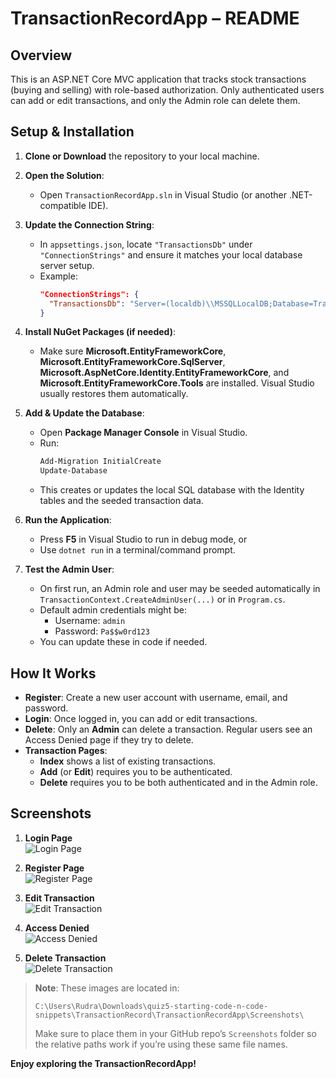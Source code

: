 # TransactionRecordApp – README

## Overview
This is an ASP.NET Core MVC application that tracks stock transactions (buying and selling) with role-based authorization. Only authenticated users can add or edit transactions, and only the Admin role can delete them.

## Setup & Installation

1. **Clone or Download** the repository to your local machine.

2. **Open the Solution**:  
   - Open `TransactionRecordApp.sln` in Visual Studio (or another .NET-compatible IDE).

3. **Update the Connection String**:  
   - In `appsettings.json`, locate `"TransactionsDb"` under `"ConnectionStrings"` and ensure it matches your local database server setup.  
   - Example:
     ```json
     "ConnectionStrings": {
       "TransactionsDb": "Server=(localdb)\\MSSQLLocalDB;Database=Transactions8831198;Trusted_Connection=True;"
     }
     ```

4. **Install NuGet Packages (if needed)**:  
   - Make sure **Microsoft.EntityFrameworkCore**, **Microsoft.EntityFrameworkCore.SqlServer**, **Microsoft.AspNetCore.Identity.EntityFrameworkCore**, and **Microsoft.EntityFrameworkCore.Tools** are installed. Visual Studio usually restores them automatically.

5. **Add & Update the Database**:  
   - Open **Package Manager Console** in Visual Studio.
   - Run:
     ```powershell
     Add-Migration InitialCreate
     Update-Database
     ```
   - This creates or updates the local SQL database with the Identity tables and the seeded transaction data.

6. **Run the Application**:  
   - Press **F5** in Visual Studio to run in debug mode, or
   - Use `dotnet run` in a terminal/command prompt.

7. **Test the Admin User**:
   - On first run, an Admin role and user may be seeded automatically in `TransactionContext.CreateAdminUser(...)` or in `Program.cs`.
   - Default admin credentials might be:
     - Username: `admin`
     - Password: `Pa$$w0rd123`
   - You can update these in code if needed.

## How It Works

- **Register**: Create a new user account with username, email, and password.
- **Login**: Once logged in, you can add or edit transactions.
- **Delete**: Only an **Admin** can delete a transaction. Regular users see an Access Denied page if they try to delete.
- **Transaction Pages**: 
  - **Index** shows a list of existing transactions.
  - **Add** (or **Edit**) requires you to be authenticated.
  - **Delete** requires you to be both authenticated and in the Admin role.

## Screenshots

1. **Login Page**  
   ![Login Page](./Screenshots/login.png)

2. **Register Page**  
   ![Register Page](./Screenshots/Register.png)

3. **Edit Transaction**  
   ![Edit Transaction](./Screenshots/Edit_Transaction.png)

4. **Access Denied**  
   ![Access Denied](./Screenshots/AccessDenied.png)

5. **Delete Transaction**  
   ![Delete Transaction](./Screenshots/delete.png)

> **Note**: These images are located in:
> ```
> C:\Users\Rudra\Downloads\quiz5-starting-code-n-code-snippets\TransactionRecord\TransactionRecordApp\Screenshots\
> ```
> Make sure to place them in your GitHub repo’s `Screenshots` folder so the relative paths work if you’re using these same file names.

**Enjoy exploring the TransactionRecordApp!**
